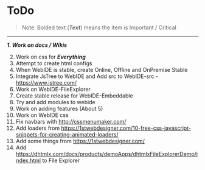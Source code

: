 # ToDo

>Note: Bolded text (***Text***) means the item is Important / Critical

---

***1. Work on docs / Wikis***

2. Work on css for ***Everything***
3. Attempt to create html configs
4. When WebIDE is stable, create Online, Offline and OnPremise Stable
5. Integrate JsTree to WebIDE and Add src to WebIDE-src - https://www.jstree.com/
6. Work on WebIDE-FileExplorer
7. Create stable release for WebIDE-Embeddable
8. Try and add modules to webide
9. Work on adding features (About 5)
10. Work on WebIDE css
11. Fix navbars with http://cssmenumaker.com/
12. Add loaders from https://1stwebdesigner.com/10-free-css-javascript-snippets-for-creating-animated-loaders/
13. Add some things from https://1stwebdesigner.com/
14. Add https://dhtmlx.com/docs/products/demoApps/dhtmlxFileExplorerDemo/index.html to File Explorer